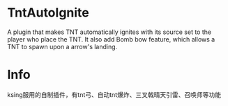 # TntAutoIgnite
A plugin that makes TNT automatically ignites with its source set to the player who place the TNT.
It also add Bomb bow feature, which allows a TNT to spawn upon a arrow's landing.

# Info

ksing服用的自制插件，有tnt弓、自动tnt爆炸、三叉戟晴天引雷、召唤师等功能